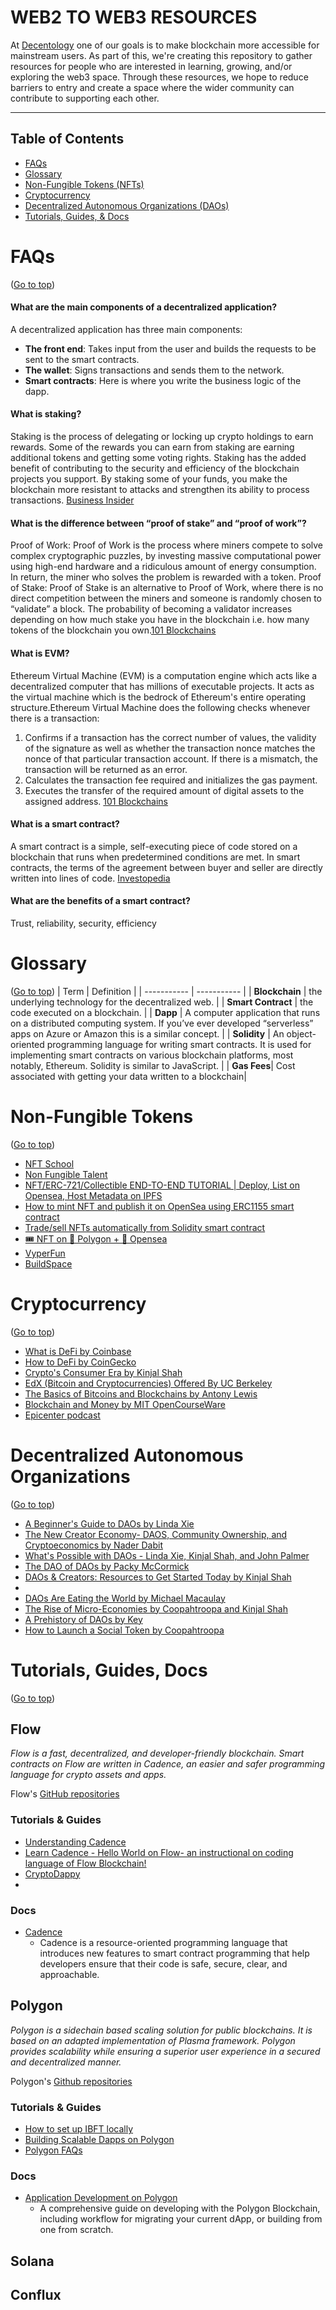 # WEB2 TO WEB3 RESOURCES
At [Decentology](https://www.decentology.com/) one of our goals is to make blockchain more accessible for mainstream users. As part of this, we're creating this repository to gather resources for people who are interested in learning, growing, and/or exploring the web3 space. Through these resources, we hope to reduce barriers to entry and create a space where the wider community can contribute to supporting each other.

----

## Table of Contents
* [FAQs](#faqs)
* [Glossary](#glossary)
* [Non-Fungible Tokens (NFTs)](#non-fungible-tokens)
* [Cryptocurrency](#cryptocurrency)
* [Decentralized Autonomous Organizations (DAOs)](#decentralized-autonomous-organizations)
* [Tutorials, Guides, & Docs](#tutorials-guides-docs)


# FAQs
([Go to top](#web2-to-web3-resources))

#### What are the main components of a decentralized application?
A decentralized application has three main components:
* **The front end**: Takes input from the user and builds the requests to be sent to the smart contracts.
* **The wallet**: Signs transactions and sends them to the network.
* **Smart contracts**: Here is where you write the business logic of the dapp.


#### What is staking? 
Staking is the process of delegating or locking up crypto holdings to earn rewards. Some of the rewards you can earn from staking are earning additional tokens and getting some voting rights. Staking has the added benefit of contributing to the security and efficiency of the blockchain projects you support. By staking some of your funds, you make the blockchain more resistant to attacks and strengthen its ability to process transactions. [Business Insider](https://www.businessinsider.com/staking-crypto) 

#### What is the difference between “proof of stake” and “proof of work”?
Proof of Work: Proof of Work is the process where miners compete to solve complex cryptographic puzzles, by investing massive computational power using high-end hardware and a ridiculous amount of energy consumption. In return, the miner who solves the problem is rewarded with a token. Proof of Stake: Proof of Stake is an alternative to Proof of Work, where there is no direct competition between the miners and someone is randomly chosen to “validate” a block. The probability of becoming a validator increases depending on how much stake you have in the blockchain i.e. how many tokens of the blockchain you own.[101 Blockchains](https://101blockchains.com/blockchain-developer-interview/)

#### What is EVM? 
Ethereum Virtual Machine (EVM) is a computation engine which acts like a decentralized computer that has millions of executable projects. It acts as the virtual machine which is the bedrock of Ethereum's entire operating structure.Ethereum Virtual Machine does the following checks whenever there is a transaction:
1. Confirms if a transaction has the correct number of values, the validity of the signature as well as whether the transaction nonce matches the nonce of that particular transaction account. If there is a mismatch, the transaction will be returned as an error.
2. Calculates the transaction fee required and initializes the gas payment.
3. Executes the transfer of the required amount of digital assets to the assigned address. [101 Blockchains](https://101blockchains.com/blockchain-developer-interview/)

#### What is a smart contract?
A smart contract is a simple, self-executing piece of code stored on a blockchain that runs when predetermined conditions are met. In smart contracts, the terms of the agreement between buyer and seller are directly written into lines of code. [Investopedia](https://www.investopedia.com/terms/s/smart-contracts.asp)

#### What are the benefits of a smart contract?
Trust, reliability, security, efficiency


# Glossary
([Go to top](#web2-to-web3-resources))
| Term      | Definition |
| ----------- | ----------- |
| **Blockchain**      | the underlying technology for the decentralized web.      |
| **Smart Contract** | the code executed on a blockchain. |
| **Dapp** | A computer application that runs on a distributed computing system. If you’ve ever developed “serverless” apps on Azure or Amazon this is a similar concept. |
| **Solidity** | An object-oriented programming language for writing smart contracts. It is used for implementing smart contracts on various blockchain platforms, most notably, Ethereum. Solidity is similar to JavaScript. |
| **Gas Fees**| Cost associated with getting your data written to a blockchain|

# Non-Fungible Tokens
([Go to top](#web2-to-web3-resources))

- [NFT School](https://nftschool.dev/)
- [Non Fungible Talent](https://hyperionmagazine.com/featured/non-fungible-talent/)
- [NFT/ERC-721/Collectible END-TO-END TUTORIAL | Deploy, List on Opensea, Host Metadata on IPFS](https://www.youtube.com/watch?v=p36tXHX1JD8)
- [How to mint NFT and publish it on OpenSea using ERC1155 smart contract](https://www.youtube.com/watch?v=J4p1sdo3Rz4)
- [Trade/sell NFTs automatically from Solidity smart contract](https://www.youtube.com/watch?v=XLrhD6GHi0E)
- [🎟 NFT on 💜 Polygon + 🐳 Opensea](https://www.youtube.com/watch?v=zgj8ZT4-9lk)
- [VyperFun](https://vyper.fun/#/)
- [BuildSpace](https://buildspace.so/)

# Cryptocurrency
([Go to top](#web2-to-web3-resources))

- [What is DeFi by Coinbase](https://www.coinbase.com/learn/crypto-basics/what-is-defi)
- [How to DeFi by CoinGecko](https://www.amazon.com/gp/product/B098GT2PSG/ref=as_li_tl?ie=UTF8&camp=1789&creative=9325&creativeASIN=B098GT2PSG&linkCode=as2&tag=wslyvh-20&linkId=7a04836b6fd29d36cdfdac08efebd088)
- [Crypto's Consumer Era by Kinjal Shah](https://kinjalshah.substack.com/p/cryptos-consumer-era)
- [EdX (Bitcoin and Cryptocurrencies) Offered By UC Berkeley](https://www.edx.org/course/bitcoin-and-cryptocurrencies?)
- [The Basics of Bitcoins and Blockchains by Antony Lewis](https://www.amazon.com/Basics-Bitcoins-Blockchains-Introduction-Cryptocurrencies/dp/1633538001/ref=sr_1_8?dchild=1&keywords=cryptocurrency&qid=1634138989&sr=8-8)
- [Blockchain and Money by MIT OpenCourseWare](https://ocw.mit.edu/courses/sloan-school-of-management/15-s12-blockchain-and-money-fall-2018/)
- [Epicenter podcast](https://epicenter.tv/)

# Decentralized Autonomous Organizations
([Go to top](#web2-to-web3-resources))

- [A Beginner's Guide to DAOs by Linda Xie](https://linda.mirror.xyz/Vh8K4leCGEO06_qSGx-vS5lvgUqhqkCz9ut81WwCP2o)
- [The New Creator Economy- DAOS, Community Ownership, and Cryptoeconomics by Nader Dabit](https://www.freecodecamp.org/news/the-new-creator-economy-daos-community-ownership-and-cryptoeconomics/)
- [What's Possible with DAOs - Linda Xie, Kinjal Shah, and John Palmer](https://www.youtube.com/watch?v=mJs1a8nJ9Vg)
- [The DAO of DAOs by Packy McCormick](https://www.notboring.co/p/the-dao-of-daos)
- [DAOs & Creators: Resources to Get Started Today by Kinjal Shah](https://www.notboring.co/p/the-dao-of-daos)
- [](https://medium.com/coinmonks/daos-are-eating-the-world-dfa5332474e7)
- [DAOs Are Eating the World by Michael Macaulay](https://medium.com/coinmonks/daos-are-eating-the-world-dfa5332474e7)
- [The Rise of Micro-Economies by Coopahtroopa and Kinjal Shah](https://coopahtroopa.mirror.xyz/gWY6Kfebs9wHdfoZZswfiLTBVzfKiyFaIwNf2q8JpgI)
- [A Prehistory of DAOs by Key](https://gnosisguild.mirror.xyz/t4F5rItMw4-mlpLZf5JQhElbDfQ2JRVKAzEpanyxW1Q)
- [How to Launch a Social Token by Coopahtroopa](https://forefront.market/blog/how-to-launch-a-token)

# Tutorials, Guides, Docs
([Go to top](#web2-to-web3-resources))

## Flow
*Flow is a fast, decentralized, and developer-friendly blockchain. Smart contracts on Flow are written in Cadence, an easier and safer programming language for crypto assets and apps.*

Flow's [GitHub repositories](https://github.com/onflow)

### Tutorials & Guides
- [Understanding Cadence](https://docs.onflow.org/cadence/tutorial/01-first-steps/)
- [Learn Cadence - Hello World on Flow- an instructional on coding language of Flow Blockchain!](https://www.youtube.com/watch?v=pRz7EzrWchs)
- [CryptoDappy](https://www.cryptodappy.com/)
- 

### Docs
- [Cadence](https://docs.onflow.org/cadence/language/)
  - Cadence is a resource-oriented programming language that introduces new features to smart contract programming that help developers ensure that their code is safe, secure, clear, and approachable.

## Polygon 
*Polygon is a sidechain based scaling solution for public blockchains. It is based on an adapted implementation of Plasma framework. Polygon provides scalability while ensuring a superior user experience in a secured and decentralized manner.*

Polygon's [Github repositories](https://github.com/0xPolygon)

### Tutorials & Guides
- [How to set up IBFT locally](https://sdk-docs.polygon.technology/docs/how-tos/howto-setup-ibft/howto-set-ibft-locally)
- [Building Scalable Dapps on Polygon](https://www.youtube.com/watch?v=WQ1L5cqe8xA)
- [Polygon FAQs](https://docs.polygon.technology/docs/home/faq)

### Docs
- [Application Development on Polygon](https://docs.polygon.technology/docs/develop/getting-started/)
  - A comprehensive guide on developing with the Polygon Blockchain, including workflow for migrating your current dApp, or building from one from scratch.

## Solana 

## Conflux



